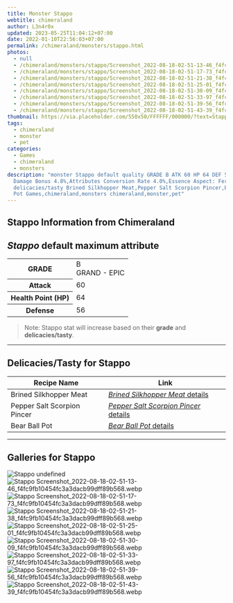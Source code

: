 ```yaml
---
title: Monster Stappo
webtitle: chimeraland
author: L3n4r0x
updated: 2023-05-25T11:04:12+07:00
date: 2022-01-10T22:56:03+07:00
permalink: /chimeraland/monsters/stappo.html
photos:
  - null
  - /chimeraland/monsters/stappo/Screenshot_2022-08-18-02-51-13-46_f4fc9fb10454fc3a3dacb99dff89b568.webp
  - /chimeraland/monsters/stappo/Screenshot_2022-08-18-02-51-17-73_f4fc9fb10454fc3a3dacb99dff89b568.webp
  - /chimeraland/monsters/stappo/Screenshot_2022-08-18-02-51-21-38_f4fc9fb10454fc3a3dacb99dff89b568.webp
  - /chimeraland/monsters/stappo/Screenshot_2022-08-18-02-51-25-01_f4fc9fb10454fc3a3dacb99dff89b568.webp
  - /chimeraland/monsters/stappo/Screenshot_2022-08-18-02-51-30-09_f4fc9fb10454fc3a3dacb99dff89b568.webp
  - /chimeraland/monsters/stappo/Screenshot_2022-08-18-02-51-33-97_f4fc9fb10454fc3a3dacb99dff89b568.webp
  - /chimeraland/monsters/stappo/Screenshot_2022-08-18-02-51-39-56_f4fc9fb10454fc3a3dacb99dff89b568.webp
  - /chimeraland/monsters/stappo/Screenshot_2022-08-18-02-51-43-39_f4fc9fb10454fc3a3dacb99dff89b568.webp
thumbnail: https://via.placeholder.com/550x50/FFFFFF/000000/?text=Stappo
tags:
  - chimeraland
  - monster
  - pet
categories:
  - Games
  - chimeraland
  - monsters
description: "monster Stappo default quality GRADE B ATK 60 HP 64 DEF 56 PvP
  Damage Bonus 4.8%,Attributes Conversion Rate 4.0%,Essence Aspect: Fermount
  delicacies/tasty Brined Silkhopper Meat,Pepper Salt Scorpion Pincer,Bear Ball
  Pot Games,chimeraland,monsters chimeraland,monster,pet"
---
```


<link
  rel="stylesheet"
  href="https://rawcdn.githack.com/dimaslanjaka/Web-Manajemen/870a349/css/bootstrap-5-3-0-alpha3-wrapper.css"
/>
<section id="bootstrap-wrapper">
  <h2>Stappo Information from Chimeraland</h2>
  <h2 id="attribute"><i>Stappo</i> default maximum attribute</h2>
  <div class="row">
    <div class="col mb-2">
      <div class="card bg-dark text-light">
        <div class="card-body">
          <table>
            <tr>
              <th>GRADE</th>
              <td>B <br /><span class="text-purple">GRAND - EPIC</span></td>
            </tr>
            <tr>
              <th>Attack</th>
              <td>60</td>
            </tr>
            <tr>
              <th>Health Point (HP)</th>
              <td>64</td>
            </tr>
            <tr>
              <th>Defense</th>
              <td>56</td>
            </tr>
          </table>
        </div>
      </div>
    </div>
  </div>
  <blockquote>
    Note: Stappo stat will increase based on their <b>grade</b> and
    <b>delicacies/tasty</b>.
  </blockquote>
  <hr />
  <h2 id="delicacies">Delicacies/Tasty for Stappo</h2>
  <div class="card">
    <div class="card-body">
      <div class="table-responsive">
        <table class="table table-striped table-dark">
          <thead>
            <tr>
              <th>Recipe Name</th>
              <th>Link</th>
            </tr>
          </thead>
          <tbody>
            <tr>
              <td>Brined Silkhopper Meat</td>
              <td>
                <a
                  href="#"
                  class="text-primary"
                  title="Click here to view recipe Brined Silkhopper Meat details"
                  ><i>Brined Silkhopper Meat</i> details</a
                >
              </td>
            </tr>
            <tr>
              <td>Pepper Salt Scorpion Pincer</td>
              <td>
                <a
                  href="#"
                  class="text-primary"
                  title="Click here to view recipe Pepper Salt Scorpion Pincer details"
                  ><i>Pepper Salt Scorpion Pincer</i> details</a
                >
              </td>
            </tr>
            <tr>
              <td>Bear Ball Pot</td>
              <td>
                <a
                  href="https://www.webmanajemen.com/chimeraland/recipes/bear-ball-pot.html"
                  class="text-primary"
                  title="Click here to view recipe Bear Ball Pot details"
                  ><i>Bear Ball Pot</i> details</a
                >
              </td>
            </tr>
          </tbody>
        </table>
      </div>
    </div>
  </div>
  <hr />
  <div id="gallery">
    <h2>Galleries for Stappo</h2>
    <div class="row">
      <div class="col-lg-6 col-12">
        <img
          src="https://www.webmanajemen.com/undefined"
          alt="Stappo undefined"
        />
      </div>
      <div class="col-lg-6 col-12">
        <img
          src="https://www.webmanajemen.com/chimeraland/monsters/stappo/Screenshot_2022-08-18-02-51-13-46_f4fc9fb10454fc3a3dacb99dff89b568.webp"
          alt="Stappo Screenshot_2022-08-18-02-51-13-46_f4fc9fb10454fc3a3dacb99dff89b568.webp"
        />
      </div>
      <div class="col-lg-6 col-12">
        <img
          src="https://www.webmanajemen.com/chimeraland/monsters/stappo/Screenshot_2022-08-18-02-51-17-73_f4fc9fb10454fc3a3dacb99dff89b568.webp"
          alt="Stappo Screenshot_2022-08-18-02-51-17-73_f4fc9fb10454fc3a3dacb99dff89b568.webp"
        />
      </div>
      <div class="col-lg-6 col-12">
        <img
          src="https://www.webmanajemen.com/chimeraland/monsters/stappo/Screenshot_2022-08-18-02-51-21-38_f4fc9fb10454fc3a3dacb99dff89b568.webp"
          alt="Stappo Screenshot_2022-08-18-02-51-21-38_f4fc9fb10454fc3a3dacb99dff89b568.webp"
        />
      </div>
      <div class="col-lg-6 col-12">
        <img
          src="https://www.webmanajemen.com/chimeraland/monsters/stappo/Screenshot_2022-08-18-02-51-25-01_f4fc9fb10454fc3a3dacb99dff89b568.webp"
          alt="Stappo Screenshot_2022-08-18-02-51-25-01_f4fc9fb10454fc3a3dacb99dff89b568.webp"
        />
      </div>
      <div class="col-lg-6 col-12">
        <img
          src="https://www.webmanajemen.com/chimeraland/monsters/stappo/Screenshot_2022-08-18-02-51-30-09_f4fc9fb10454fc3a3dacb99dff89b568.webp"
          alt="Stappo Screenshot_2022-08-18-02-51-30-09_f4fc9fb10454fc3a3dacb99dff89b568.webp"
        />
      </div>
      <div class="col-lg-6 col-12">
        <img
          src="https://www.webmanajemen.com/chimeraland/monsters/stappo/Screenshot_2022-08-18-02-51-33-97_f4fc9fb10454fc3a3dacb99dff89b568.webp"
          alt="Stappo Screenshot_2022-08-18-02-51-33-97_f4fc9fb10454fc3a3dacb99dff89b568.webp"
        />
      </div>
      <div class="col-lg-6 col-12">
        <img
          src="https://www.webmanajemen.com/chimeraland/monsters/stappo/Screenshot_2022-08-18-02-51-39-56_f4fc9fb10454fc3a3dacb99dff89b568.webp"
          alt="Stappo Screenshot_2022-08-18-02-51-39-56_f4fc9fb10454fc3a3dacb99dff89b568.webp"
        />
      </div>
      <div class="col-lg-6 col-12">
        <img
          src="https://www.webmanajemen.com/chimeraland/monsters/stappo/Screenshot_2022-08-18-02-51-43-39_f4fc9fb10454fc3a3dacb99dff89b568.webp"
          alt="Stappo Screenshot_2022-08-18-02-51-43-39_f4fc9fb10454fc3a3dacb99dff89b568.webp"
        />
      </div>
    </div>
  </div>
</section>
